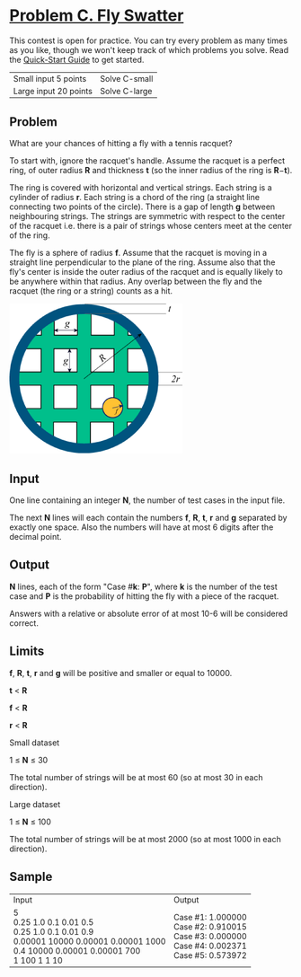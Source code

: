 # [Problem C. Fly Swatter](https://code.google.com/codejam/contest/32013/dashboard#s=p2)

This contest is open for practice. You can try every problem as many times as you like, though we won't keep track of which problems you solve. Read the [Quick-Start Guide](https://code.google.com/codejam/resources/quickstart-guide#gcj) to get started.

<table>
  <tr>
    <td>Small input
5 points</td>
    <td>Solve C-small</td>
  </tr>
  <tr>
    <td>Large input
20 points</td>
    <td>Solve C-large</td>
  </tr>
</table>


## Problem

What are your chances of hitting a fly with a tennis racquet?

To start with, ignore the racquet's handle. Assume the racquet is a perfect ring, of outer radius **R** and thickness **t** (so the inner radius of the ring is **R**−**t**).

The ring is covered with horizontal and vertical strings. Each string is a cylinder of radius **r**. Each string is a chord of the ring (a straight line connecting two points of the circle). There is a gap of length **g** between neighbouring strings. The strings are symmetric with respect to the center of the racquet i.e. there is a pair of strings whose centers meet at the center of the ring.

The fly is a sphere of radius **f**. Assume that the racquet is moving in a straight line perpendicular to the plane of the ring. Assume also that the fly's center is inside the outer radius of the racquet and is equally likely to be anywhere within that radius. Any overlap between the fly and the racquet (the ring or a string) counts as a hit.

![img](https://github.com/xiaoyaoliu/CodeJam/blob/master/GoogleCodeJam/2008/Qualification_Round.C.Fly_Swatter/image_0.png)

## Input

One line containing an integer **N**, the number of test cases in the input file.

The next **N** lines will each contain the numbers **f**, **R**, **t**, **r** and **g** separated by exactly one space. Also the numbers will have at most 6 digits after the decimal point.

## Output

**N** lines, each of the form "Case #**k**: **P**", where **k** is the number of the test case and **P** is the probability of hitting the fly with a piece of the racquet.

Answers with a relative or absolute error of at most 10-6 will be considered correct.

## Limits

**f**, **R**, **t**, **r** and **g** will be positive and smaller or equal to 10000.

**t** < **R**

**f** < **R**

**r** < **R**

Small dataset

1 ≤ **N** ≤ 30

The total number of strings will be at most 60 (so at most 30 in each direction).

Large dataset

1 ≤ **N** ≤ 100

The total number of strings will be at most 2000 (so at most 1000 in each direction).

## Sample

<table>
  <tr>
    <td>
Input </td>
    <td>
Output </td>
  </tr>
  <tr>
    <td>5<br/>
0.25 1.0 0.1 0.01 0.5<br/>
0.25 1.0 0.1 0.01 0.9<br/>
0.00001 10000 0.00001 0.00001 1000<br/>
0.4 10000 0.00001 0.00001 700<br/>
1 100 1 1 10<br/>
</td>
    <td>Case #1: 1.000000<br/>
Case #2: 0.910015<br/>
Case #3: 0.000000<br/>
Case #4: 0.002371<br/>
Case #5: 0.573972<br/>
</td>
  </tr>
</table>

